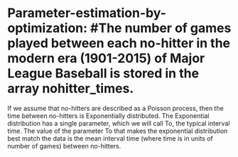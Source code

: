# Parameter-estimation-by-optimization: #The number of games played between each no-hitter in the modern era (1901-2015) of Major League Baseball is stored in the array nohitter_times. 
If we assume that no-hitters are described as a Poisson process, then the time between no-hitters is Exponentially distributed. The Exponential distribution has a single parameter, 
which we will call To, the typical interval time. The value of the parameter To that makes the exponential distribution best match the data is the mean interval time (where time is in units of number of games) between no-hitters.
